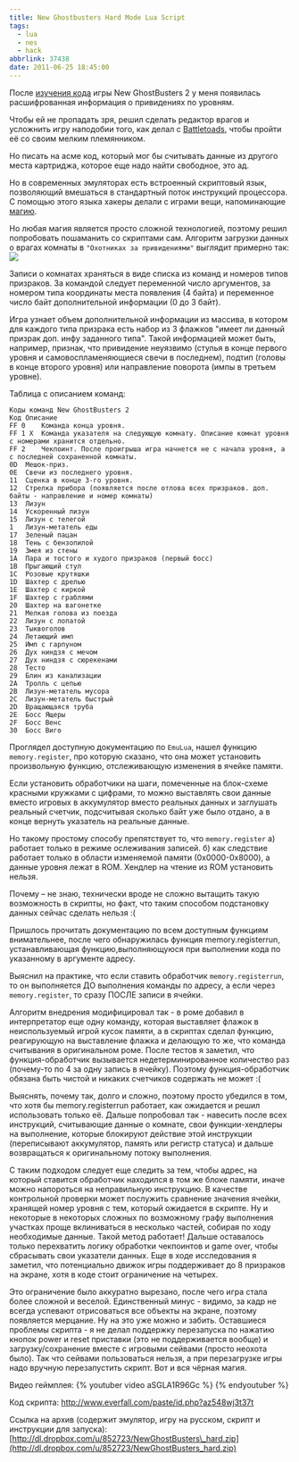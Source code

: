 ```yaml
---
title: New Ghostbusters Hard Mode Lua Script
tags:
  - lua
  - nes
  - hack
abbrlink: 37438
date: 2011-06-25 18:45:00
---
```


После [изучения кода](http://spiiin.livejournal.com/37106.html) игры New GhostBusters 2 у меня появилась расшифрованная информация о привидениях по уровням. 

Чтобы ей не пропадать зря, решил сделать редактор врагов и усложнить игру наподобии того, как делал с [Battletoads](http://spiiin.livejournal.com/7579.html), чтобы пройти её со своим мелким племянником.

Но писать на асме код, который мог бы считывать данные из другого места картриджа, которое еще надо найти свободное, это ад. 

Но в современных эмуляторах есть встроенный скриптовый язык, позволяющий вмешаться в стандартный поток инструкций процессора. С помощью этого языка хакеры делали с играми вещи, напоминающие [магию](http://spiiin.livejournal.com/14975.html).

Но любая магия является просто сложной технологией, поэтому решил попробовать пошаманить со скриптами сам. Алгоритм загрузки данных о врагах комнаты в `"Охотниках за привидениями"` выглядит примерно так:
![](http://pics.livejournal.com/spiiin/pic/0001qqr2/s640x480)

Записи о комнатах храняться в виде списка из команд и номеров типов призраков. За командой следует переменной число аргументов, за номером типа координаты места появления (4 байта) и переменное число байт дополнительной информации (0 до 3 байт).

Игра узнает объем дополнительной информации из массива, в котором для каждого типа призрака есть набор из 3 флажков "имеет ли данный призрак доп. инфу заданного типа". Такой информацией может быть, например, признак, что привидение неуязвимо (стулья в конце первого уровня и самовоспламеняющиеся свечи в последнем), подтип (головы в конце второго уровня) или направление поворота (импы в третьем уровне). 

Таблица с описанием команд: 
```
Коды команд New GhostBusters 2
Код	Описание
FF 0	Команда конца уровня.
FF 1 X	Команда указателя на следующую комнату. Описание комнат уровня с номерами хранится отдельно.
FF 2	Чекпоинт. После проигрыша игра начнется не с начала уровня, а с последней сохраненной комнаты.
0D	Мешок-приз.
0E	Свечи из последнего уровня.
11	Сценка в конце 3-го уровня.
12	Стрелка прибора (появляется после отлова всех призраков. доп. байты - направление и номер комнаты)
13	Лизун
14	Ускоренный лизун
15	Лизун с телегой
1	Лизун-метатель еды
17	Зеленый пацан
18	Тень с бензопилой
19	Змея из стены
1A	Пара и тостого и худого призраков (первый босс)
1B	Прыгающий стул
1C	Розовые крутяшки
1D	Шахтер с дрелью
1E	Шахтер с киркой
1F	Шахтер с граблями
20	Шахтер на вагонетке
21	Мелкая голова из поезда
22	Лизун с лопатой
23	Тыквоголов
24	Летающий имп
25	Имп с гарпуном
26	Дух ниндзя с мечом
27	Дух ниндзя с сюрекенами
28	Тесто
29	Блин из канализации
2A	Тролль с цепью
2B	Лизун-метатель мусора
2C	Лизун-метатель быстрый
2D	Вращающаяся труба
2E	Босс Ящеры
2F	Босс Венс
30	Босс Виго
```

 Проглядел доступную документацию по `EmuLua`, нашел функцию `memory.register`, про которую сказано, что она может установить произвольную функцию, отслеживающую изменения в ячейке памяти.
 
 Если установить обработчики на шаги, помеченные на блок-схеме красными кружками с цифрами, то можно выставлять свои данные вместо игровых в аккумулятор вместо реальных данных и заглушать реальный счетчик, подсчитывая сколько байт уже было отдано, а в конце вернуть указатель на реальные данные.
 
 Но такому простому способу препятствует то, что `memory.register` а) работает только в режиме ослеживания записей. б) как следствие работает только в области изменяемой памяти (0x0000-0x8000), а данные уровня лежат в ROM. Хендлер на чтение из ROM установить нельзя.
 
 Почему – не знаю, технически вроде не сложно вытащить такую возможность в скрипты, но факт, что таким способом подстановку данных сейчас сделать нельзя :(
   
Пришлось прочитать документацию по всем доступным функциям внимательнее, после чего обнаружилась функция memory.registerrun, устанавливающая функцию,выполняющуюся при выполнении кода по указанному в аргументе адресу.

Выяснил на практике, что если ставить обработчик `memory.registerrun`, то он выполняется ДО выполнения команды по адресу, а если через `memory.register`, то сразу ПОСЛЕ записи в ячейки.

Алгоритм внедрения модифицировал так - в роме добавил в интерпретатор еще одну команду, которая выставляет флажок в неиспользуемый игрой кусок памяти, а в скриптах сделал функцию, реагирующую на выставление флажка и делающую то же, что команда считывания в оригинальном роме. После тестов я заметил, что функция-обработчик вызывается недетерминированное количество раз (почему-то по 4 за одну запись в ячейку). Поэтому функция-обработчик обязана быть чистой и никаких счетчиков содержать не может :(

Выяснять, почему так, долго и сложно, поэтому просто убедился в том, что хотя бы memory.registerrun работает, как ожидается и решил использовать только её. Дальше попробовал так - навесить после всех инструкций, считывающие данные о комнате, свои функции-хендлеры на выполнение, которые блокируют действие этой инструкции (переписывают аккумулятор, память или регистр статуса) и дальше возвращаться к оригинальному потоку выполнения.

С таким подходом следует еще следить за тем, чтобы адрес, на который ставится обработчик находился в том же блоке памяти, иначе можно напороться на неправильную инструкцию. В качестве контрольной проверки может послужить сравнение значения ячейки, хранящей номер уровня с тем, который ожидается в скрипте. Ну и некоторые в некоторых сложных по возможному графу выполнения участках проще вклиниваться в несколько частей, собирая по ходу необходимые данные. Такой метод работает! Дальше оставалось только перехватить логику обработки чекпоинтов и game over, чтобы сбрасывать свои указатели данных. Еще в ходе исследования я заметил, что потенциально движок игры поддерживает до 8 призраков на экране, хотя в коде стоит ограничение на четырех.

Это ограничение было аккуратно вырезано, после чего игра стала более сложной и веселой. Единственный минус - видимо, за кадр не всегда успевают отрисоваться все объекты на экране, поэтому появляется мерцание. Ну на это уже можно и забить. Оставшиеся проблемы скрипта - я не делал поддержку перезапуска по нажатию кнопок power и reset приставки (это не поддерживается вообще) и загрузку/сохранение вместе с игровыми сейвами (просто неохота было). Так что сейвами пользоваться нельзя, а при перезагрузке игры надо вручную перезапустить скрипт. Вот и вся чёрная магия. 

Видео геймплея:
{% youtuber video aSGLA1R96Gc %}
{% endyoutuber %}

Код скрипта:
<http://www.everfall.com/paste/id.php?az548wj3t37t>

Ссылка на архив (содержит эмулятор, игру на русском, скрипт и инструкции для запуска):
[http://dl.dropbox.com/u/852723/NewGhostBusters\_hard.zip](http://dl.dropbox.com/u/852723/NewGhostBusters_hard.zip)
